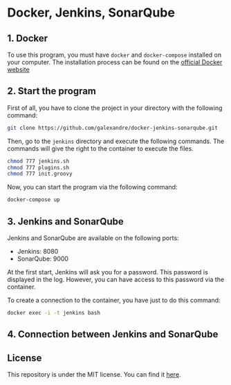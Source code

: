 # Docker, Jenkins, SonarQube

## 1. Docker

To use this program, you must have `docker` and `docker-compose` installed on your computer. The installation process can be found on the [official Docker website](https://www.docker.com/)

## 2. Start the program

First of all, you have to clone the project in your directory with the following command:
```Bash
git clone https://github.com/galexandre/docker-jenkins-sonarqube.git
```

Then, go to the `jenkins` directory and execute the following commands. The commands will give the right to the container to execute the files.

```Bash 
chmod 777 jenkins.sh
chmod 777 plugins.sh
chmod 777 init.groovy
```

Now, you can start the program via the following command:

```Bash
docker-compose up
```

## 3. Jenkins and SonarQube

Jenkins and SonarQube are available on the following ports:

- Jenkins: 8080
- SonarQube: 9000

At the first start, Jenkins will ask you for a password. This password is displayed in the log. However, you can have access to this password via the container. 

To create a connection to the container, you have just to do this command:
```Bash 
docker exec -i -t jenkins bash
```

## 4. Connection between Jenkins and SonarQube

## License

This repository is under the MIT license. You can find it [here](https://github.com/galexandre/docker-jenkins-sonarqube/blob/master/LICENSE).
